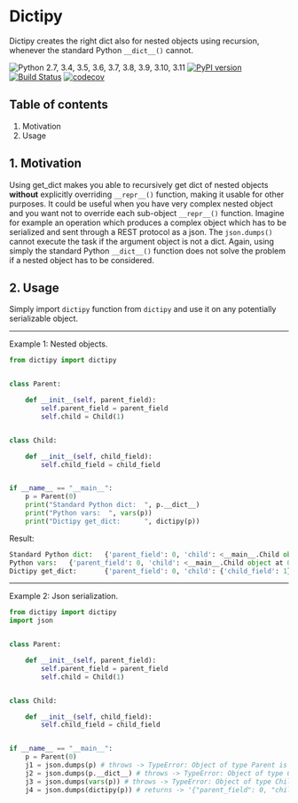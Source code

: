 # Dictipy

Dictipy creates the right dict also for nested objects using recursion, whenever the standard
Python ```__dict__()``` cannot. 

![Python 2.7, 3.4, 3.5, 3.6, 3.7, 3.8, 3.9, 3.10, 3.11](https://img.shields.io/badge/python-%202.7%2C%203.4%2C%203.5%2C%203.6%2C%203.7%2C%203.8%2C%203.9%2C%203.10%2C%203.11-blue.svg)
[![PyPI version](https://badge.fury.io/py/dictipy.svg)](https://badge.fury.io/py/dictipy)
[![Build Status](https://travis-ci.org/gioelecrispo/dictipy.svg?branch=master)](https://travis-ci.org/gioelecrispo/dictipy)
[![codecov](https://codecov.io/gh/gioelecrispo/dictipy/branch/master/graph/badge.svg)](https://codecov.io/gh/gioelecrispo/dictipy)


## Table of contents
1. Motivation
2. Usage

## 1. Motivation
Using get_dict makes you able to recursively get dict of nested objects **without** explicitly 
overriding ```__repr__()``` function, making it usable for other purposes.
It could be useful when you have very complex nested object and you want not to override each sub-object 
```__repr__()``` function. Imagine for example an operation which produces a complex object which has to be
serialized and sent through a REST protocol as a json.
The ```json.dumps()``` cannot execute the task if the argument object is not a dict. Again, using simply the 
standard Python ```__dict__()``` function does not solve the problem if a nested object has to be considered.

## 2. Usage
Simply import ```dictipy``` function from ```dictipy``` and use it on any potentially serializable object.

---
Example 1: Nested objects.
```python
from dictipy import dictipy


class Parent:

    def __init__(self, parent_field):
        self.parent_field = parent_field
        self.child = Child(1)


class Child:

    def __init__(self, child_field):
        self.child_field = child_field


if __name__ == "__main__":
    p = Parent(0)
    print("Standard Python dict:  ", p.__dict__)
    print("Python vars:  ", vars(p))
    print("Dictipy get_dict:      ", dictipy(p))
```

Result: 
```python
Standard Python dict:   {'parent_field': 0, 'child': <__main__.Child object at 0x0000021C530BFEB8>}
Python vars:   {'parent_field': 0, 'child': <__main__.Child object at 0x0000021C530BFEB8>}
Dictipy get_dict:       {'parent_field': 0, 'child': {'child_field': 1}}
```

--- 
Example 2: Json serialization.
```python
from dictipy import dictipy
import json


class Parent:

    def __init__(self, parent_field):
        self.parent_field = parent_field
        self.child = Child(1)


class Child:

    def __init__(self, child_field):
        self.child_field = child_field


if __name__ == "__main__":
    p = Parent(0)
    j1 = json.dumps(p) # throws -> TypeError: Object of type Parent is not JSON serializable
    j2 = json.dumps(p.__dict__) # throws -> TypeError: Object of type Child is not JSON serializable
    j3 = json.dumps(vars(p)) # throws -> TypeError: Object of type Child is not JSON serializable
    j4 = json.dumps(dictipy(p)) # returns -> '{"parent_field": 0, "child": {"child_field": 1}}'
```
